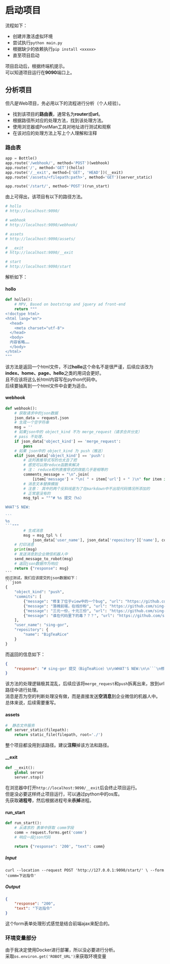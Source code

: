 # 启动项目

流程如下：

- 创建并激活虚拟环境
- 尝试执行`python main.py`
- 根据缺少的依赖执行`pip install <xxxxx>`  
- 直至项目启动


项目启动后，根据终端机提示。  
可以知道项目运行在**9090**端口上。  

## 分析项目

但凡是Web项目，务必用以下的流程进行分析（个人经验）。  
- 找到该项目的**路由表**，通常名为**router**或**url**。  
- 根据路径所对应的处理方法，找到该处理方法。
- 使用浏览器或PostMan工具对地址进行测试和观察
- 在该对应的处理方法上写上个人理解和注释

### 路由表

```python
app = Bottle()
app.route('/webhook/', method='POST')(webhook)
app.route('/', method='GET')(hollo)
app.route('/__exit', method=['GET', 'HEAD'])(__exit)
app.route('/assets/<filepath:path>', method='GET')(server_static)

app.route('/start/', method='POST')(run_start)
```

由上可得出，该项目有以下的路径方法。  
```bash
# hollo
# http://localhost:9090/

# webhook
# http://localhost:9090/webhook/

# assets
# http://localhost:9090/assets/

# __exit
# http://localhost:9090/__exit

# start
# http://localhost:9090/start
```

解析如下：

#### hollo
```python
def hollo():
    # MPV, Based on bootstrap and jquery ad front-end
    return """
<!doctype html>
<html lang="en">
  <head>
    <meta charset="utf-8">
  </head>
  <body>
  内容省略……
  </body>
</html>
"""
```
该方法是返回一个html文件，不过**hollo**这个命名不是很严谨，后续应该改为**index、home、page、hello**之类的用词会更好。   
且不应该将这么长html内容写在python代码中。  
后续要抽离到一个html文件中会更为适合。

#### webhook
~~~python
def webhook():
    # 获取请求中的json数据
    json_data = request.json
    # 生成一个空字符串
    msg = ''
    # 如果json中的 object_kind 不为 merge_request（请求合并分支）
    # pass 不处理，
    if json_data['object_kind'] == 'merge_request':
        pass
    # 如果 json中的 object_kind 为 push（推送）
    elif json_data['object_kind'] == 'push':
        # 这列表推导式写的也太丑了把
        # 感觉可以用reduce函数来解决
        # 注： reduce和列表推导式的效能几乎是相等的
        comments_message = "\n".join(
            [item['message'] + "\n( " + item['url'] + " )\n" for item in json_data['commits']])
        # 消息文本替换模版    
        # 注意： 其中的两个反斜线是为了在markdown中不出现代码情况所添加的
        # 正常是没有的
        msg_tpl = """# %s 提交（%s）

WHAT'S NEW:

```
%s
```"""
        # 生成消息
        msg = msg_tpl % (
            json_data['user_name'], json_data['repository']['name'], comments_message)
    # 打印消息
    print(msg)
    # 发送消息到企业微信机器人中
    send_message_to_robot(msg)
    # 返回json数据作为响应
    return {"response": msg}
```
经过测试，我们应该提交的json数据如下：  
```json
{
    "object_kind": "push",
    "commits": [
        {"message": "修复了位于view中的一个bug", "url": "https://github.com/sing-gor/BigTeaRice"},
        {"message": "落魄前端，在线炒粉", "url": "https://github.com/sing-gor/BigTeaRice"},
        {"message": "三元一份，十元三份", "url": "https://github.com/sing-gor/BigTeaRice"},
        {"message": "谁在代码里下的毒？？？", "url": "https://github.com/sing-gor/BigTeaRice"}
    ],
    "user_name": "sing-gor",
    "repository": {
        "name": "BigTeaRice"
    }
}
~~~
而返回的信息如下：
```json
{
    "response": "# sing-gor 提交（BigTeaRice）\n\nWHAT'S NEW:\n\n```\n修复了位于view中的一个bug\n( https://github.com/sing-gor/BigTeaRice )\n\n落魄前端，在线炒粉\n( https://github.com/sing-gor/BigTeaRice )\n\n三元一份，十元三份\n( https://github.com/sing-gor/BigTeaRice )\n\n谁在代码里下的毒？？？\n( https://github.com/sing-gor/BigTeaRice )\n\n```"
}
```

该方法的处理逻辑极其混乱，后续应该将`merge_request`和`push`拆离出来，放到url路径中进行处理。  
消息是否为空的判断处理没有做，而是直接发送**空消息**到企业微信的机器人中。  
总体来说，后续需要重写。   


#### assets
```python
#  静态文件服务
def server_static(filepath):
    return static_file(filepath, root='./')
```

整个项目都没用到该路径。建议**注释**掉该方法和路径。  

#### __exit
```python
def __exit():
    global server
    server.stop()
```
在浏览器中打开`http://localhost:9090/__exit`后会终止项目运行。  
但是没必要这样终止项目运行，可以通过python中的os库。  
先获取**进程号**，然后根据进程号来**杀掉**进程。  

#### run_start
```python
def run_start():
    # 从请求的 表单中获取 comm字段
    comm = request.forms.get('comm')
    # 响应一段json代码

    return {"response": '200', "text": comm}
```

##### Input
`curl --location --request POST 'http://127.0.0.1:9090/start/' \
--form 'comm=下达指令'`

##### Output
```json
{
    "response": "200",
    "text": "下达指令"
}
```

这个form表单处理形式感觉是结合前端ajax来配合的。   

### 环境变量部分
由于我决定使用Docker进行部署，所以没必要进行分析。  
采取`os.environ.get('ROBOT_URL')`来获取环境变量
